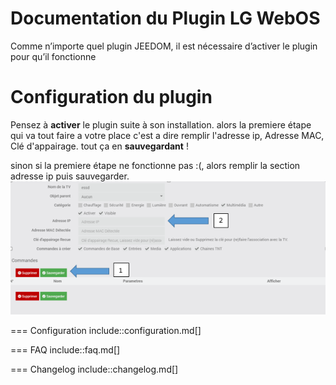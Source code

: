 # Documentation du Plugin LG WebOS

Comme n’importe quel plugin JEEDOM, il est nécessaire d’activer le plugin pour qu’il fonctionne

Configuration du plugin
===
Pensez à **activer** le plugin suite à son installation.
alors la premiere étape qui va tout faire a votre place c'est a dire remplir l'adresse ip, Adresse MAC, Clé d'appairage.
tout ça en **sauvegardant** ! 

sinon si la premiere étape ne fonctionne pas :(, alors remplir la section adresse ip puis sauvegarder.
  ![enter image description here](https://github.com/vegeta0911/WebOStvLG/raw/beta/docs/images/WebOStvLG_screensqhot0.png)

=== Configuration
include::configuration.md[]

=== FAQ
include::faq.md[]

=== Changelog
include::changelog.md[]
